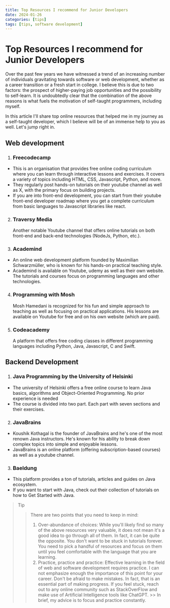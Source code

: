 ```yaml
---
title: Top Resources I recommend for Junior Developers
date: 2024-01-26
categories: [tips]
tags: [tips, software development]
---
```


# Top Resources I recommend for Junior Developers

Over the past few years we have witnessed a trend of an increasing number of individuals gravitating towards software or web development, whether as a career transition or a fresh start in college. I believe this is due to two factors: the prospect of higher-paying job opportunities and the possibility to self-learn. It is undoubtedly clear that the combination of the above reasons is what fuels the motivation of self-taught programmers, including myself.

In this article I'll share top online resources that helped me in my journey as a self-taught developer, which I believe will be of an immense help to you as well. Let's jump right in.

## Web development

1. ### Freecodecamp
  - This is an organisation that provides free online coding curriculum where you can learn through interactive lessons and exercises. It covers a variety of topics including HTML, CSS, Javascript, Python, and more.
  - They regularly post hands-on tutorials on their youtube channel as well as X, with the primary focus on building projects.
  - If you are into front-end development, you can start from their youtube front-end developer roadmap where you get a complete curriculum from basic languages to Javascript libraries like react.

2. ### Traversy Media
   Another notable Youtube channel that offers online tutorials on both front-end and back-end technologies (NodeJs, Python, etc.).

3. ### Academind
  - An online web development platform founded by Maximilian Schwarzmüller, who is known for his hands-on practical teaching style.
  - Academind is available on Youtube, udemy as well as their own website. The tutorials and courses focus on programming languages and other technologies.

4. ### Programming with Mosh
   Mosh Hamedani is recognized for his fun and simple approach to teaching as well as focusing on practical applications. His lessons are available on Youtube for free and on his own website (which are paid).

5. ### Codeacademy
   A platform that offers free coding classes in different programming languages including Python, Java, Javascript, C and Swift.

## Backend Development
1. ### Java Programming by the University of Helsinki
  - The university of Helsinki offers a free online course to learn Java basics, algorithms and Object-Oriented Programming. No prior experience is needed
  - The course is divided into two part. Each part with seven sections and their exercises.

2. ### JavaBrains
  - Koushik Kothagal is the founder of JavaBrains and he's one of the most renown Java instructors. He's known for his ability to break down complex topics into simple and enjoyable lessons.
  - JavaBrains is an online platform (offering subscription-based courses) as well as a youtube channel.

3. ### Baeldung
  - This platform provides a ton of tutorials, articles and guides on Java ecosystem.
  - If you want to start with Java, check out their collection of tutorials on how to Get Started with Java.

> Tip
>> There are two points that you need to keep in mind:
>> 1. Over-abundance of choices: While you'll likely find so many of the above resources very valuable, it does not mean it's a good idea to go through all of them. In fact, it can be quite the opposite. You don't want to be stuck in tutorials forever. You need to pick a handful of resources and focus on them until you feel comfortable with the language that you are learning.
>> 2. Practice, practice and practice: Effective learning in the field of web and software development requires practice. I can not emphasize enough the importance of this point for your career. Don't be afraid to make mistakes. In fact, that is an essential part of making progress. If you feel stuck, reach out to any online community such as StackOverFlow and make use of Artificial Intelligence tools like ChatGPT.
      >> In brief, my advice is to focus and practice constantly.
